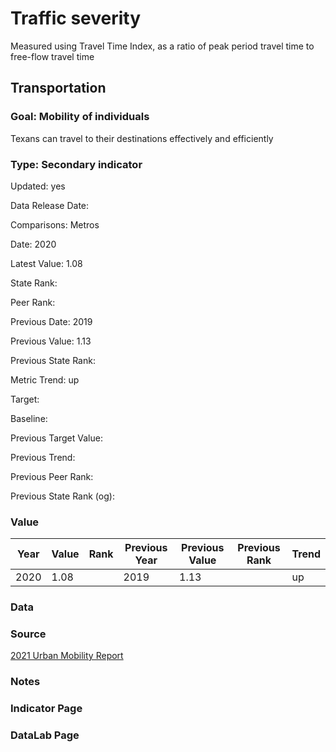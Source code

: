 # Traffic severity

Measured using Travel Time Index, as a ratio of peak period travel time to free-flow travel time

## Transportation

### Goal: Mobility of individuals

Texans can travel to their destinations effectively and efficiently

### Type: Secondary indicator

Updated: yes

Data Release Date: 

Comparisons: Metros

Date: 2020

Latest Value: 1.08 

State Rank: 

Peer Rank: 

Previous Date: 2019

Previous Value: 1.13

Previous State Rank: 

Metric Trend: up

Target: 

Baseline: 

Previous Target Value: 

Previous Trend: 

Previous Peer Rank: 

Previous State Rank (og): 

### Value

| Year      |  Value      | Rank        | Previous Year | Previous Value | Previous Rank | Trend | 
| ----------- | ----------- | ----------- | ----------- | ----------- | ----------- | -----------|
|   2020      |   1.08    |             |      2019   |   1.13    |             |    up     | 

### Data

### Source

[2021 Urban Mobility Report](https://mobility.tamu.edu/umr/)

### Notes


### Indicator Page


### DataLab Page



